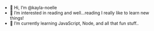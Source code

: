 - 👋 Hi, I’m @kayla-noelle
- 👀 I’m interested in reading and well...reading I really like to learn new things! 
- 🌱 I’m currently learning JavaScript, Node, and all that fun stuff..
 


<!---
kayla-noelle/kayla-noelle is a ✨ special ✨ repository because its `README.md` (this file) appears on your GitHub profile.
You can click the Preview link to take a look at your changes.
--->
